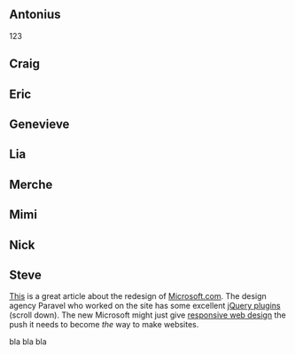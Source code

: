 ## Antonius

123

## Craig

## Eric

## Genevieve

## Lia

## Merche

## Mimi

## Nick

## Steve

[This](http://rainypixels.com/words/the-story-of-the-new-microsoft-com/) is a great article about the
redesign of [Microsoft.com](http://microsoft.com). The design agency Paravel who worked on the site
has some excellent [jQuery plugins ](http://paravelinc.com/work.php) (scroll down). The new Microsoft
might just give [responsive web design](http://www.abookapart.com/products/responsive-web-design) the
push it needs to become _the_ way to make websites.

bla bla bla